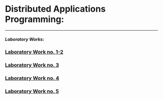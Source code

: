 # Distributed Applications Programming:
-------
##### Laboratory Works:

### [Laboratory Work no. 1-2](https://github.com/andreicap/Distributed-Applications-Programming/tree/master/Lab1)

### [Laboratory Work no. 3](Lab3)

### [Laboratory Work no. 4](Lab4)

### [Laboratory Work no. 5](Lab5)
